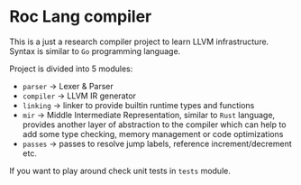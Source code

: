 # Roc Lang compiler

This is a just a research compiler project to learn LLVM infrastructure. 
Syntax is similar to `Go` programming language.

Project is divided into 5 modules:

- `parser` -> Lexer & Parser
- `compiler` -> LLVM IR generator
- `linking` -> linker to provide builtin runtime types and functions
- `mir` -> Middle Intermediate Representation, similar to `Rust` language, provides another layer of abstraction to the compiler which can help to add some type checking, memory management or code optimizations
- `passes` -> passes to resolve jump labels, reference increment/decrement etc.

If you want to play around check unit tests in `tests` module.

